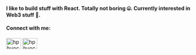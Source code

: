 <h4 align="left">I like to build stuff with React. Totally not boring 🤐. Currently interested in Web3 stuff 🚀.</h4> 

<h4 align="left">Connect with me:</h4>
<p align="left">
<a href="https://linkedin.com/in/hphuocthanh" target="blank"><img align="center" src="https://raw.githubusercontent.com/rahuldkjain/github-profile-readme-generator/master/src/images/icons/Social/linked-in-alt.svg" alt="hphuocthanh" height="30" width="40" /></a>
<a href="https://fb.com/hphuocthanh" target="blank"><img align="center" src="https://raw.githubusercontent.com/rahuldkjain/github-profile-readme-generator/master/src/images/icons/Social/facebook.svg" alt="hphuocthanh" height="30" width="40" /></a>
</p>
